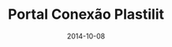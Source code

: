 ---
path: "/projeto/portal-conexaoplastilit.com.br"
category: ["Clientes"]
title: "Portal Conexão Plastilit"
date: 2014-10-08
online: true
opensource: false
repo: "#"
image: "./conexao-plastilit.png"
url: "http://www.conexaoplastilit.com.br"
description: "Desenvolvimento do Portal Conexão Plastilit com o WordPress."
tags: [ "desenvolvimento", "wordpress", "portal" ]
---